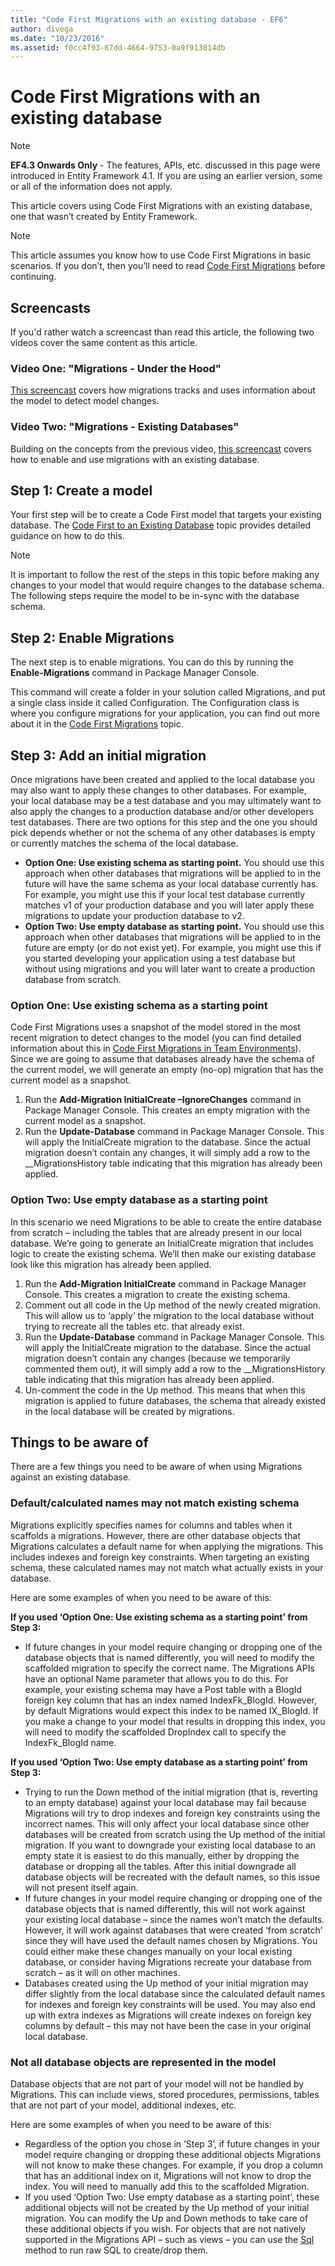 ```yaml
---
title: "Code First Migrations with an existing database - EF6"
author: divega
ms.date: "10/23/2016"
ms.assetid: f0cc4f93-67dd-4664-9753-0a9f913814db
---
```

# Code First Migrations with an existing database
> [!NOTE]
> **EF4.3 Onwards Only** - The features, APIs, etc. discussed in this page were introduced in Entity Framework 4.1. If you are using an earlier version, some or all of the information does not apply.

This article covers using Code First Migrations with an existing database, one that wasn’t created by Entity Framework.

> [!NOTE]
> This article assumes you know how to use Code First Migrations in basic scenarios. If you don’t, then you’ll need to read [Code First Migrations](~/ef6/modeling/code-first/migrations/index.md) before continuing.

## Screencasts

If you'd rather watch a screencast than read this article, the following two videos cover the same content as this article.

### Video One: "Migrations - Under the Hood"

[This screencast](http://channel9.msdn.com/blogs/ef/migrations-under-the-hood) covers how migrations tracks and uses information about the model to detect model changes.

### Video Two: "Migrations - Existing Databases"

Building on the concepts from the previous video, [this screencast](http://channel9.msdn.com/blogs/ef/migrations-existing-databases) covers how to enable and use migrations with an existing database.

## Step 1: Create a model

Your first step will be to create a Code First model that targets your existing database. The [Code First to an Existing Database](~/ef6/modeling/code-first/workflows/existing-database.md) topic provides detailed guidance on how to do this.

>[!NOTE]
> It is important to follow the rest of the steps in this topic before making any changes to your model that would require changes to the database schema. The following steps require the model to be in-sync with the database schema.

## Step 2: Enable Migrations

The next step is to enable migrations. You can do this by running the **Enable-Migrations** command in Package Manager Console.

This command will create a folder in your solution called Migrations, and put a single class inside it called Configuration. The Configuration class is where you configure migrations for your application, you can find out more about it in the [Code First Migrations](~/ef6/modeling/code-first/migrations/index.md) topic.

## Step 3: Add an initial migration

Once migrations have been created and applied to the local database you may also want to apply these changes to other databases. For example, your local database may be a test database and you may ultimately want to also apply the changes to a production database and/or other developers test databases. There are two options for this step and the one you should pick depends whether or not the schema of any other databases is empty or currently matches the schema of the local database.

-   **Option One: Use existing schema as starting point.** You should use this approach when other databases that migrations will be applied to in the future will have the same schema as your local database currently has. For example, you might use this if your local test database currently matches v1 of your production database and you will later apply these migrations to update your production database to v2.
-   **Option Two: Use empty database as starting point.** You should use this approach when other databases that migrations will be applied to in the future are empty (or do not exist yet). For example, you might use this if you started developing your application using a test database but without using migrations and you will later want to create a production database from scratch.

### Option One: Use existing schema as a starting point

Code First Migrations uses a snapshot of the model stored in the most recent migration to detect changes to the model (you can find detailed information about this in [Code First Migrations in Team Environments](~/ef6/modeling/code-first/migrations/teams.md)). Since we are going to assume that databases already have the schema of the current model, we will generate an empty (no-op) migration that has the current model as a snapshot.

1.  Run the **Add-Migration InitialCreate –IgnoreChanges** command in Package Manager Console. This creates an empty migration with the current model as a snapshot.
2.  Run the **Update-Database** command in Package Manager Console. This will apply the InitialCreate migration to the database. Since the actual migration doesn’t contain any changes, it will simply add a row to the \_\_MigrationsHistory table indicating that this migration has already been applied.

### Option Two: Use empty database as a starting point

In this scenario we need Migrations to be able to create the entire database from scratch – including the tables that are already present in our local database. We’re going to generate an InitialCreate migration that includes logic to create the existing schema. We’ll then make our existing database look like this migration has already been applied.

1.  Run the **Add-Migration InitialCreate** command in Package Manager Console. This creates a migration to create the existing schema.
2.  Comment out all code in the Up method of the newly created migration. This will allow us to ‘apply’ the migration to the local database without trying to recreate all the tables etc. that already exist.
3.  Run the **Update-Database** command in Package Manager Console. This will apply the InitialCreate migration to the database. Since the actual migration doesn’t contain any changes (because we temporarily commented them out), it will simply add a row to the \_\_MigrationsHistory table indicating that this migration has already been applied.
4.  Un-comment the code in the Up method. This means that when this migration is applied to future databases, the schema that already existed in the local database will be created by migrations.

## Things to be aware of

There are a few things you need to be aware of when using Migrations against an existing database.

### Default/calculated names may not match existing schema

Migrations explicitly specifies names for columns and tables when it scaffolds a migrations. However, there are other database objects that Migrations calculates a default name for when applying the migrations. This includes indexes and foreign key constraints. When targeting an existing schema, these calculated names may not match what actually exists in your database.

Here are some examples of when you need to be aware of this:

**If you used ‘Option One: Use existing schema as a starting point’ from Step 3:**

-   If future changes in your model require changing or dropping one of the database objects that is named differently, you will need to modify the scaffolded migration to specify the correct name. The Migrations APIs have an optional Name parameter that allows you to do this.
    For example, your existing schema may have a Post table with a BlogId foreign key column that has an index named IndexFk\_BlogId. However, by default Migrations would expect this index to be named IX\_BlogId. If you make a change to your model that results in dropping this index, you will need to modify the scaffolded DropIndex call to specify the IndexFk\_BlogId name.

**If you used ‘Option Two: Use empty database as a starting point’ from Step 3:**

-   Trying to run the Down method of the initial migration (that is, reverting to an empty database) against your local database may fail because Migrations will try to drop indexes and foreign key constraints using the incorrect names. This will only affect your local database since other databases will be created from scratch using the Up method of the initial migration.
    If you want to downgrade your existing local database to an empty state it is easiest to do this manually, either by dropping the database or dropping all the tables. After this initial downgrade all database objects will be recreated with the default names, so this issue will not present itself again.
-   If future changes in your model require changing or dropping one of the database objects that is named differently, this will not work against your existing local database – since the names won’t match the defaults. However, it will work against databases that were created ‘from scratch’ since they will have used the default names chosen by Migrations.
    You could either make these changes manually on your local existing database, or consider having Migrations recreate your database from scratch – as it will on other machines.
-   Databases created using the Up method of your initial migration may differ slightly from the local database since the calculated default names for indexes and foreign key constraints will be used. You may also end up with extra indexes as Migrations will create indexes on foreign key columns by default – this may not have been the case in your original local database.

### Not all database objects are represented in the model

Database objects that are not part of your model will not be handled by Migrations. This can include views, stored procedures, permissions, tables that are not part of your model, additional indexes, etc.

Here are some examples of when you need to be aware of this:

-   Regardless of the option you chose in ‘Step 3’, if future changes in your model require changing or dropping these additional objects Migrations will not know to make these changes. For example, if you drop a column that has an additional index on it, Migrations will not know to drop the index. You will need to manually add this to the scaffolded Migration.
-   If you used ‘Option Two: Use empty database as a starting point’, these additional objects will not be created by the Up method of your initial migration.
    You can modify the Up and Down methods to take care of these additional objects if you wish. For objects that are not natively supported in the Migrations API – such as views – you can use the [Sql](https://msdn.microsoft.com/library/system.data.entity.migrations.dbmigration.sql.aspx) method to run raw SQL to create/drop them.
